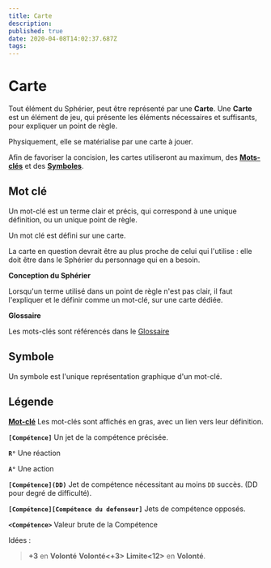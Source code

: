```yaml
---
title: Carte
description: 
published: true
date: 2020-04-08T14:02:37.687Z
tags: 
---
```


# Carte

Tout élément du Sphérier, peut être représenté par une **Carte**.
Une **Carte** est un élément de jeu, qui présente les éléments nécessaires et suffisants, pour expliquer un point de règle.

Physiquement, elle se matérialise par une carte à jouer. 

Afin de favoriser la concision, les cartes utiliseront au maximum, des **[Mots-clés](https://trello.com/c/R9XMDT9T)** et des **[Symboles](https://trello.com/c/R9XMDT9T)**.

## Mot clé 

Un mot-clé est un terme clair et précis, qui correspond à une unique définition, ou un unique point de règle.

Un mot clé est défini sur une carte.

La carte en question devrait être au plus proche de celui qui l'utilise : elle doit être dans le Sphérier du personnage qui en a besoin. 

**Conception du Sphérier**

Lorsqu'un terme utilisé dans un point de règle n'est pas clair, il faut l'expliquer et le définir comme un mot-clé, sur une carte dédiée.

**Glossaire**

Les mots-clés sont référencés dans le [Glossaire](/spherier/reference/glossary)[](https://trello.com/c/2sDoyFea) 

## Symbole

Un symbole est l'unique représentation graphique d'un mot-clé.

## Légende

**[Mot-clé]()**
Les mot-clés sont affichés en gras, avec un lien vers leur définition.

**`[Compétence]`**
Un jet de la compétence précisée.

**`R°`**
Une réaction

**`A°`**
Une action

**`[Compétence](DD)`**
Jet de compétence nécessitant au moins `DD` succès. (DD pour degré de difficulté).

**`[Compétence][Compétence du defenseur]`**
Jets de compétence opposés.

**`<Compétence>`**
Valeur brute de la Compétence

Idées :

> **+3** en **Volonté**
> **Volonté<+3>**
> **Limite<12>** en **Volonté**.
